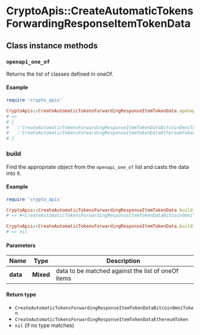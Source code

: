 # CryptoApis::CreateAutomaticTokensForwardingResponseItemTokenData

## Class instance methods

### `openapi_one_of`

Returns the list of classes defined in oneOf.

#### Example

```ruby
require 'crypto_apis'

CryptoApis::CreateAutomaticTokensForwardingResponseItemTokenData.openapi_one_of
# =>
# [
#   :'CreateAutomaticTokensForwardingResponseItemTokenDataBitcoinOmniToken',
#   :'CreateAutomaticTokensForwardingResponseItemTokenDataEthereumToken'
# ]
```

### build

Find the appropriate object from the `openapi_one_of` list and casts the data into it.

#### Example

```ruby
require 'crypto_apis'

CryptoApis::CreateAutomaticTokensForwardingResponseItemTokenData.build(data)
# => #<CreateAutomaticTokensForwardingResponseItemTokenDataBitcoinOmniToken:0x00007fdd4aab02a0>

CryptoApis::CreateAutomaticTokensForwardingResponseItemTokenData.build(data_that_doesnt_match)
# => nil
```

#### Parameters

| Name | Type | Description |
| ---- | ---- | ----------- |
| **data** | **Mixed** | data to be matched against the list of oneOf items |

#### Return type

- `CreateAutomaticTokensForwardingResponseItemTokenDataBitcoinOmniToken`
- `CreateAutomaticTokensForwardingResponseItemTokenDataEthereumToken`
- `nil` (if no type matches)

